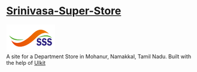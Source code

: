# <a href="https://kaveeshwar2k1.github.io/Srinivasa-Super-Store/" target="_blank">Srinivasa-Super-Store</a>
<a href="https://kaveeshwar2k1.github.io/Srinivasa-Super-Store/" target="_blank"><img src="/SSS LOGO.png" height="75" width="130"></a><br>
A site for a Department Store in Mohanur, Namakkal, Tamil Nadu.
Built with the help of <a href="https://getuikit.com/">UIkit</a>
